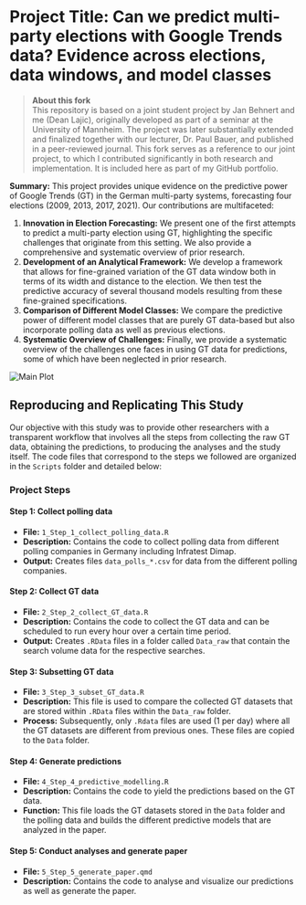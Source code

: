 # Project Title: Can we predict multi-party elections with Google Trends data? Evidence across elections, data windows, and model classes

> **About this fork**  
> This repository is based on a joint student project by Jan Behnert and me (Dean Lajic), originally developed as part of a seminar at the University of Mannheim. The project was later substantially extended and finalized together with our lecturer, Dr. Paul Bauer, and published in a peer-reviewed journal.
> This fork serves as a reference to our joint project, to which I contributed significantly in both research and implementation. It is included here as part of my GitHub portfolio.

**Summary:**
This project provides unique evidence on the predictive power of Google Trends (GT) in the German multi-party systems, forecasting four elections (2009, 2013, 2017, 2021). Our contributions are multifaceted:

1. **Innovation in Election Forecasting:** We present one of the first attempts to predict a multi-party election using GT, highlighting the specific challenges that originate from this setting. We also provide a comprehensive and systematic overview of prior research.
2. **Development of an Analytical Framework:** We develop a framework that allows for fine-grained variation of the GT data window both in terms of its width and distance to the election. We then test the predictive accuracy of several thousand models resulting from these fine-grained specifications.
3. **Comparison of Different Model Classes:** We compare the predictive power of different model classes that are purely GT data-based but also incorporate polling data as well as previous elections.
4. **Systematic Overview of Challenges:** Finally, we provide a systematic overview of the challenges one faces in using GT data for predictions, some of which have been neglected in prior research.


![Main Plot](./figures/fig-6-1.png)


## Reproducing and Replicating This Study

Our objective with this study was to provide other researchers with a transparent workflow that involves all the steps from collecting the raw GT data, obtaining the predictions, to producing the analyses and the study itself. The code files that correspond to the steps we followed are organized in the `Scripts` folder and detailed below:

### Project Steps

#### Step 1: Collect polling data
- **File:** `1_Step_1_collect_polling_data.R`
- **Description:** Contains the code to collect polling data from different polling companies in Germany including Infratest Dimap.
- **Output:** Creates files `data_polls_*.csv` for data from the different polling companies.

#### Step 2: Collect GT data
- **File:** `2_Step_2_collect_GT_data.R`
- **Description:** Contains the code to collect the GT data and can be scheduled to run every hour over a certain time period.
- **Output:** Creates `.RData` files in a folder called `Data_raw` that contain the search volume data for the respective searches.

#### Step 3: Subsetting GT data
- **File:** `3_Step_3_subset_GT_data.R`
- **Description:** This file is used to compare the collected GT datasets that are stored within `.RData` files within the `Data_raw` folder.
- **Process:** Subsequently, only `.Rdata` files are used (1 per day) where all the GT datasets are different from previous ones. These files are copied to the `Data` folder.

#### Step 4: Generate predictions
- **File:** `4_Step_4_predictive_modelling.R`
- **Description:** Contains the code to yield the predictions based on the GT data.
- **Function:** This file loads the GT datasets stored in the `Data` folder and the polling data and builds the different predictive models that are analyzed in the paper.

#### Step 5: Conduct analyses and generate paper
- **File:** `5_Step_5_generate_paper.qmd`
- **Description:** Contains the code to analyse and visualize our predictions as well as generate the paper.
